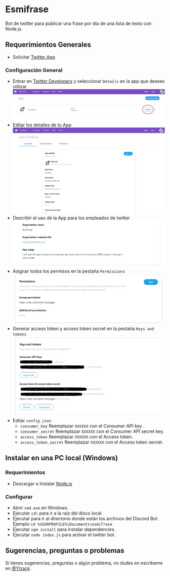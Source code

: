 # Esmifrase
Bot de twitter para publicar una frase por día de una lista de texto con Node.js.

## Requerimientos Generales
- Solicitar [Twitter App](https://developer.twitter.com/en/apps)

### Configuración General
- Entrar en [Twitter Developers](https://developer.twitter.com/en/apps)
 y seleccionar `Details` en la app que desees utilizar\
[![Details Image1](https://github.com/Yizack/yizack.github.io/raw/master/img/esmifrase/twitter-app1.jpg)](https://developer.twitter.com/en/apps)
- Editar los detalles de tu App
[![Details Image2](https://github.com/Yizack/yizack.github.io/raw/master/img/esmifrase/twitter-app2.jpg)](https://developer.twitter.com/en/apps)
- Describir el uso de la App para los empleados de twitter
[![Descripción de la App](https://github.com/Yizack/yizack.github.io/raw/master/img/esmifrase/twitter-app3.jpg)](https://developer.twitter.com/en/apps)
- Asignar todos los permisos en la pestaña `Permissions`
[![Keys](https://github.com/Yizack/yizack.github.io/raw/master/img/esmifrase/twitter-app4.jpg)](https://developer.twitter.com/en/apps)
- Generar access token y access token secret en la pestaña `Keys and tokens`
[![Keys](https://github.com/Yizack/yizack.github.io/raw/master/img/esmifrase/twitter-app5.jpg)](https://developer.twitter.com/en/apps)
- Editar `config.json`
  - `consumer_key` Reemplazar `XXXXXX` con el Consumer API key .
  - `consumer_secret` Reemplazar `XXXXXX` con el Consumer API secret key.
  - `access_token` Reemplazar `XXXXXX` con el Access token.
  - `access_token_secret` Reemplazar `XXXXXX` con el Access token secret.
##

## Instalar en una PC local (Windows)
### Requerimientos
- Descargar e Instalar [Node.js](https://nodejs.org/)

### Configurar
- Abrir `cmd.exe` en Windows.
- Ejecutar `cd\` para ir a la raíz del disco local.
- Ejecutar para ir al directorio donde están los archivos del Discord Bot. Ejemplo `cd %USERPROFILE%\Documents\esmifrase`
- Ejecutar `npm install` para instalar dependencies.
- Ejecutar `node index.js` para activar el twitter bot.
##

## Sugerencias, preguntas o problemas
Si tienes sugerencias, preguntas o algún problema, no dudes en escribeme en [@Yizack](https://github.com/Yizack/esmifrase/issues/new).
